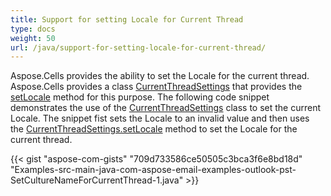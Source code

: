 ```yaml
---
title: Support for setting Locale for Current Thread
type: docs
weight: 50
url: /java/support-for-setting-locale-for-current-thread/
---
```


Aspose.Cells provides the ability to set the Locale for the current thread. Aspose.Cells provides a class [CurrentThreadSettings](https://apireference.aspose.com/java/email/com.aspose.email/CurrentThreadSettings) that provides the [setLocale](https://apireference.aspose.com/java/email/com.aspose.email/CurrentThreadSettings#setLocale\(java.util.Locale\)) method for this purpose. The following code snippet demonstrates the use of the [CurrentThreadSettings](https://apireference.aspose.com/java/email/com.aspose.email/CurrentThreadSettings) class to set the current Locale. The snippet fist sets the Locale to an invalid value and then uses the [CurrentThreadSettings.setLocale](https://apireference.aspose.com/java/email/com.aspose.email/CurrentThreadSettings#setLocale\(java.lang.String\)) method to set the Locale for the current thread.



{{< gist "aspose-com-gists" "709d733586ce50505c3bca3f6e8bd18d" "Examples-src-main-java-com-aspose-email-examples-outlook-pst-SetCultureNameForCurrentThread-1.java" >}}
